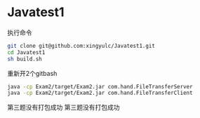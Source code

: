 # Javatest1

执行命令
```bash
git clone git@github.com:xingyulc/Javatest1.git
cd Javatest1
sh build.sh
```
重新开2个gitbash
```bash
java -cp Exam2/target/Exam2.jar com.hand.FileTransferServer
java -cp Exam2/target/Exam2.jar com.hand.FileTransferClient
```
第三题没有打包成功
第三题没有打包成功
